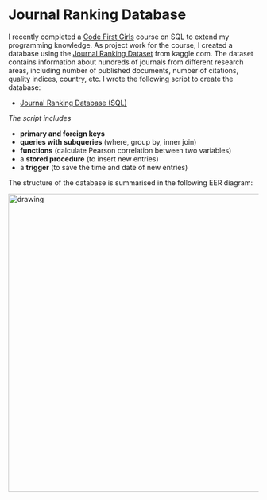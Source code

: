 # Journal Ranking Database

I recently completed a [Code First Girls](https://codefirstgirls.com/) course on SQL to extend my programming knowledge. As project work for the course, I created a database using the [Journal Ranking Dataset](https://www.kaggle.com/datasets/xabirhasan/journal-ranking-dataset) from kaggle.com. The dataset contains information about hundreds of journals from different research areas, including number of published documents, number of citations, quality indices, country, etc. I wrote the following script to create the database:

- <a href="https://verenasarrazin.github.io/Analysis-and-coding/Project_journal_ranking.html" title="Journal Ranking Database (SQL)">Journal Ranking Database (SQL)</a>

*The script includes*
- **primary and foreign keys**
- **queries with subqueries** (where, group by, inner join)
- **functions** (calculate Pearson correlation between two variables)
- a **stored procedure** (to insert new entries)
- a **trigger** (to save the time and date of new entries)

The structure of the database is summarised in the following EER diagram:

<img src="https://github.com/verenasarrazin/Analysis-and-coding/assets/73107031/9367bb38-b3b1-4a45-8839-15aebab71ddc" alt="drawing" width="600"/>
